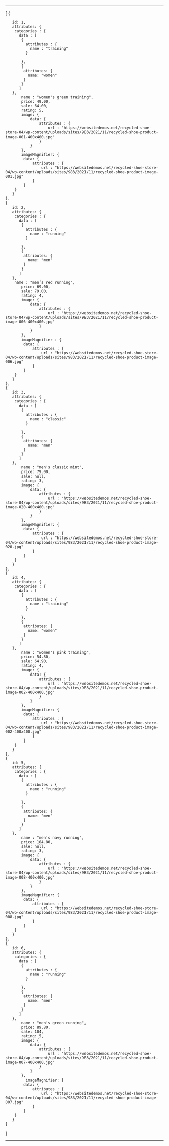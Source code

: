 --- 
[
    {   
    
       id: 1,
       attributes: {
        categories : {
          data : [
           {
             attributes : {
               name : "training"
             }
            
           },
           {
            attributes: {
              name: "women"
            }
           }
          ]
       },
           name : "women's green training",
           price: 49.00,
           sale: 64.00,
           rating: 5,
           image: {
               data: {
                   attributes : {
                       url : "https://websitedemos.net/recycled-shoe-store-04/wp-content/uploads/sites/983/2021/11/recycled-shoe-product-image-001-400x400.jpg"
                   }
               }
           },
           imageMagnifier: {
            data: {
                attributes : {
                    url : "https://websitedemos.net/recycled-shoe-store-04/wp-content/uploads/sites/983/2021/11/recycled-shoe-product-image-001.jpg"
                }
            }
        }
       }
    },
    {
       id: 2,
       attributes: {
        categories : {
          data : [
           {
             attributes : {
               name : "running"
             }
            
           },
           {
            attributes: {
              name: "men"
            }
           }
          ]
       },   
        name : "men’s red running",
           price: 69.00,
           sale: 79.00,
           rating: 4,
           image: {
               data: {
                   attributes : {
                       url : "https://websitedemos.net/recycled-shoe-store-04/wp-content/uploads/sites/983/2021/11/recycled-shoe-product-image-006-400x400.jpg"
                   }
               }
           },
           imageMagnifier : {
            data: {
                attributes : {
                    url : "https://websitedemos.net/recycled-shoe-store-04/wp-content/uploads/sites/983/2021/11/recycled-shoe-product-image-006.jpg"
                }
            }
        }
       }
    },
    {  
       id: 3,
       attributes: {
        categories : {
          data : [
           {
             attributes : {
               name : "classic"
             }
            
           },
           {
            attributes: {
              name: "men"
            }
           }
          ]
       },
           name : "men's classic mint",
           price: 79.00,
           sale: null,
           rating: 3,
           image: {
               data: {
                   attributes : {
                       url : "https://websitedemos.net/recycled-shoe-store-04/wp-content/uploads/sites/983/2021/11/recycled-shoe-product-image-020-400x400.jpg"
                   }
               }
           },
           imageMagnifier: {
            data: {
                attributes : {
                    url : "https://websitedemos.net/recycled-shoe-store-04/wp-content/uploads/sites/983/2021/11/recycled-shoe-product-image-020.jpg"
                }
            }
        }
       }
    },
    {  
       id: 4,
       attributes: {
        categories : {
          data : [
           {
             attributes : {
               name : "training"
             }
            
           },
           {
            attributes: {
              name: "women"
            }
           }
          ]
       },
           name : "women's pink training",
           price: 54.80,
           sale: 64.90,
           rating: 4,
           image: {
               data: {
                   attributes : {
                       url : "https://websitedemos.net/recycled-shoe-store-04/wp-content/uploads/sites/983/2021/11/recycled-shoe-product-image-002-400x400.jpg"
                   }
               }
           },
           imageMagnifier: {
            data: {
                attributes : {
                    url : "https://websitedemos.net/recycled-shoe-store-04/wp-content/uploads/sites/983/2021/11/recycled-shoe-product-image-002-400x400.jpg"
                }
            }
        }
       }
    },
    {  
       id: 5,
       attributes: {
        categories : {
          data : [
           {
             attributes : {
               name : "running"
             }
            
           },
           {
            attributes: {
              name: "men"
            }
           }
          ]
       },
           name : "men's navy running",
           price: 104.80,
           sale: null,
           rating: 3,
           image: {
               data: {
                   attributes : {
                       url : "https://websitedemos.net/recycled-shoe-store-04/wp-content/uploads/sites/983/2021/11/recycled-shoe-product-image-008-400x400.jpg"
                   }
               }
           },
           imageMagnifier: {
            data: {
                attributes : {
                    url : "https://websitedemos.net/recycled-shoe-store-04/wp-content/uploads/sites/983/2021/11/recycled-shoe-product-image-008.jpg"
                }
            }
        }
       }
    },
    {   
       id: 6,
       attributes: {
        categories : {
          data : [
           {
             attributes : {
               name : "running"
             }
            
           },
           {
            attributes: {
              name: "men"
            }
           }
          ]
       },
           name : "men's green running",
           price: 89.80,
           sale: 104,
           rating: 5,
           image: {
               data: {
                   attributes : {
                       url : "https://websitedemos.net/recycled-shoe-store-04/wp-content/uploads/sites/983/2021/11/recycled-shoe-product-image-007-400x400.jpg"
                   }
               }
           },
             imageMagnifier: {
            data: {
                attributes : {
                    url : "https://websitedemos.net/recycled-shoe-store-04/wp-content/uploads/sites/983/2021/11/recycled-shoe-product-image-007.jpg"
                }
            }
        }
       }
    }
   
   ]

--- 